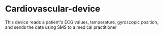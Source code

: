 # Cardiovascular-device
This device reads a patient's ECG values, temperature, gyroscopic position, and sends the data using SMS to a medical practitioner
